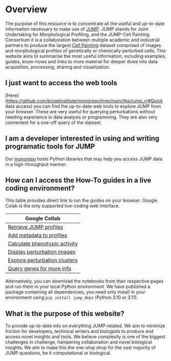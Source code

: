 # Overview

The purpose of this resource is to concentrate all the useful and up-to-date information necessary to make use of [JUMP](https://jump-cellpainting.broadinstitute.org/). JUMP stands for Joint Undertaking for Morphological Profiling, and the JUMP-Cell Painting Consortium it is a collaboration between multiple academic and industrial partners to produce the largest [Cell Painting](https://jump-cellpainting.broadinstitute.org/cell-painting) dataset comprised of images and morphological profiles of genetically or chemically perturbed cells. This website aims to summarise the most useful information, including examples, guides, know-hows and links to more material for deeper dives into data acquisition, processing, sharing and visualization.

## I just want to access the web tools

[Here](https://github.com/broadinstitute/monorepo/tree/main/libs/jump_rr#Quick data access) you can find the up-to-date web tools to explore JUMP from your browser. These are very useful for querying perturbations without needing experience in data analysis or programming. They are also very convenient for a one-off query of the dataset.


## I am a developer interested in using and writing programatic tools for JUMP

Our [monorepo](https://github.com/broadinstitute/monorepo/tree/main) hosts Python libraries that may help you access JUMP data in a high-throughput manner.


## How can I access the How-To guides in a live coding environment?

This table provides direct link to run the guides on your browser. Google Colab is the only supported live-coding web interface.

| Google Collab                                                                                                                                                                |
|---------------------------------------------------------------------------------------------------------------------------------------------------------------------------- |
| [Retrieve JUMP profiles](https://colab.research.google.com/github/broadinstitute/2023_12_JUMP_data_only_vignettes/blob/colab/colab/1_retrieve_profiles.ipynb)                   |
| [Add metadata to profiles](https://colab.research.google.com/github/broadinstitute/2023_12_JUMP_data_only_vignettes/blob/colab/colab/2_add_metadata.ipynb)                   |
| [Calculate phenotypic activity](https://colab.research.google.com/github/broadinstitute/2023_12_JUMP_data_only_vignettes/blob/colab/colab/3_calculate_activity.ipynb)        |
| [Display perturbation images](https://colab.research.google.com/github/broadinstitute/2023_12_JUMP_data_only_vignettes/blob/colab/colab/4_display_perturbation_images.ipynb) |
| [Explore perturbation clusters](https://colab.research.google.com/github/broadinstitute/2023_12_JUMP_data_only_vignettes/blob/colab/colab/5_explore_distance_clusters.ipynb) |
| [Query genes for more info](https://colab.research.google.com/github/broadinstitute/2023_12_JUMP_data_only_vignettes/blob/colab/colab/6_query_genes_externally.ipynb)        |

Alternatively, you can download the notebooks from their respective pages and run them in your local Python environment. We have published a package containing all dependencies, you need only install in your environment using `pip install jump_deps` (Python 3.10 or 3.11).


## What is the purpose of this website?

To provide up-to-date info on everything JUMP-related. We aim to minimize friction for developers, technical writers and biologists to produce and access novel insights and tools. We believe complexity is one of the biggest challenges in challenge, hampering collaboration and novel biological insights. We aim to make this the one-stop shop for the vast majority of JUMP questions, be it computational or biological.

